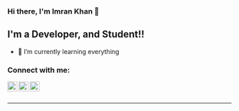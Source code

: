 ### Hi there, I'm Imran Khan 👋

## I'm a Developer, and Student!!

- 🌱 I’m currently learning everything

### Connect with me:

[<img align="left" alt="imranlove1997 | Twitter" width="22px" src="https://cdn.jsdelivr.net/npm/simple-icons@v3/icons/twitter.svg" />][twitter]
[<img align="left" alt="immuimran__ | Instagram" width="22px" src="https://cdn.jsdelivr.net/npm/simple-icons@v3/icons/instagram.svg" />][instagram]
[<img align="left" alt="immuimran__ | Instagram" width="22px" src="https://cdn.jsdelivr.net/npm/simple-icons@v3/icons/facebook.svg" />][facebook]

<br />
<br />

---



[twitter]: https://twitter.com/imranlove1997
[instagram]: https://instagram.com/immuimran__
[facebook]: https://facebook.com/imranlove1997
